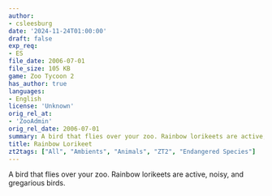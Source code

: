 ```yaml
---
author:
- csleesburg
date: '2024-11-24T01:00:00'
draft: false
exp_req:
- ES
file_date: 2006-07-01
file_size: 105 KB
game: Zoo Tycoon 2
has_author: true
languages:
- English
license: 'Unknown'
orig_rel_at:
- 'ZooAdmin'
orig_rel_date: 2006-07-01
summary: A bird that flies over your zoo. Rainbow lorikeets are active, noisy, and gregarious birds.
title: Rainbow Lorikeet
zt2tags: ["All", "Ambients", "Animals", "ZT2", "Endangered Species"]
---
```

A bird that flies over your zoo. Rainbow lorikeets are active, noisy, and gregarious birds.
